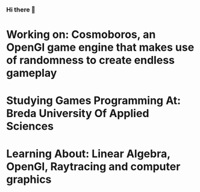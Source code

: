 ### Hi there 👋

# **Working on:** Cosmoboros, an OpenGl game engine that makes use of randomness to create endless gameplay <br />
# **Studying Games** Programming At: Breda University Of Applied Sciences <br />
# **Learning About:** Linear Algebra, OpenGl, Raytracing and computer graphics <br />
